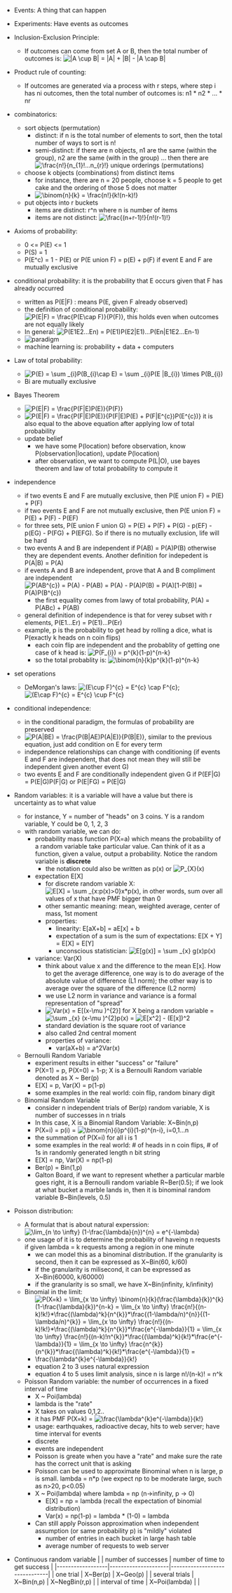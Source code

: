 - Events: A thing that can happen

- Experiments: Have events as outcomes

- Inclusion-Exclusion Principle:
  - If outcomes can come from set A or B, then the total number of outcomes is:
    <img src="https://latex.codecogs.com/svg.latex?|A&space;\cup&space;B|&space;=&space;|A|&space;&plus;&space;|B|&space;-&space;|A&space;\cap&space;B|" title="|A \cup B| = |A| + |B| - |A \cap B|" />

- Product rule of counting:
  - If outcomes are generated via a process with r steps, where step i has ni outcomes, then the total number of outcomes is: n1 * n2 * ... * nr
  
- combinatorics:
  - sort objects (permutation)
    - distinct: if n is the total number of elements to sort, then the total number of ways to sort is n!
    - semi-distinct: if there are n objects, n1 are the same (within the group), n2 are the same (with in the group) ...
    then there are <img src="https://latex.codecogs.com/svg.latex?\frac{n!}{n_{1}!...n_{r}!}" title="\frac{n!}{n_{1}!...n_{r}!}" /> unique orderings (permutations)
  - choose k objects (combinations) from distinct items
    - for instance, there are n = 20 people, choose k = 5 people to get cake and the ordering of those 5 does not matter
    - <img src="https://latex.codecogs.com/svg.latex?\binom{n}{k}&space;=&space;\frac{n!}{k!(n-k)!}" title="\binom{n}{k} = \frac{n!}{k!(n-k)!}" />
  - put objects into r buckets
    - items are distinct: r^n where n is number of items
    - items are not distinct: <img src="https://latex.codecogs.com/svg.latex?\frac{(n&plus;r-1)!}{n!(r-1)!}" title="\frac{(n+r-1)!}{n!(r-1)!}" /> 
- Axioms of probability:
  - 0 <= P(E) <= 1
  - P(S) = 1
  - P(E^c) = 1 - P(E) or P(E union F) = p(E) + p(F) if event E and F are mutually exclusive
- conditional probability: it is the probability that E occurs given that F has already occurred
  - written as P(E|F) : means P(E, given F already observed)
  - the definition of conditional probability: <img src="https://latex.codecogs.com/svg.latex?P(E|F)&space;=&space;\frac{P(E\cap&space;F)}{P(F)}" title="P(E|F) = \frac{P(E\cap F)}{P(F)}" />, this holds even when outcomes are not equally likely
  - In general: <img src="https://latex.codecogs.com/svg.latex?P(E1E2...En)&space;=&space;P(E1)P(E2|E1)...P(En|E1E2...En-1)" title="P(E1E2...En) = P(E1)P(E2|E1)...P(En|E1E2...En-1)" />
  - ![paradigm](https://tigermlt.github.io/blog/conditional_paradigm.png)
  - machine learning is: probability + data + computers
- Law of total probability:
  - <img src="https://latex.codecogs.com/svg.latex?P(E)&space;=&space;\sum&space;_{i}P(B_{i}\cap&space;E)&space;=&space;\sum&space;_{i}P(E&space;|B_{i})&space;\times&space;P(B_{i})" title="P(E) = \sum _{i}P(B_{i}\cap E) = \sum _{i}P(E |B_{i}) \times P(B_{i})" />
  - Bi are mutually exclusive
- Bayes Theorem
  - <img src="https://latex.codecogs.com/gif.latex?P(E|F)&space;=&space;\frac{P(F|E)P(E)}{P(F)}" title="P(E|F) = \frac{P(F|E)P(E)}{P(F)}" />
  - <img src="https://latex.codecogs.com/gif.latex?P(E|F)&space;=&space;\frac{P(F|E)P(E)}{P(F|E)P(E)&space;&plus;&space;P(F|E^{c})P(E^{c})}" title="P(E|F) = \frac{P(F|E)P(E)}{P(F|E)P(E) + P(F|E^{c})P(E^{c})}" /> it is also equal to the above equation after applying low of total probability
  - update belief
    - we have some P(location) before observation, know P(observation|location), update P(location)
    - after observation, we want to compute P(L|O), use bayes theorem and law of total probability to compute it
- independence
  - if two events E and F are mutually exclusive, then P(E union F) = P(E) + P(F)
  - if two events E and F are not mutually exclusive, then P(E union F) = P(E) + P(F) - P(EF)
  - for three sets, P(E union F union G) = P(E) + P(F) + P(G) - p(EF) - p(EG) - P(FG) + P(EFG). So if there is no mutually exclusion, life will be hard
  - two events A and B are independent if P(AB) = P(A)P(B) otherwise they are dependent events. Another definition for indepedent is P(A|B) = P(A)
  - if events A and B are independent, prove that A and B compliment are independent
    <img src="https://latex.codecogs.com/gif.latex?P(AB^{c})&space;=&space;P(A)&space;-&space;P(AB)&space;=&space;P(A)&space;-&space;P(A)P(B)&space;=&space;P(A)[1-P(B)]&space;=&space;P(A)P(B^{c})" title="P(AB^{c}) = P(A) - P(AB) = P(A) - P(A)P(B) = P(A)[1-P(B)] = P(A)P(B^{c})" />
    - the first equality comes from lawy of total probability, P(A) = P(ABc) + P(AB)
  - general definition of independence is that for verey subset with r elements, P(E1...Er) = P(E1)...P(Er)
  - example, p is the probability to get head by rolling a dice, what is P(exactly k heads on n coin flips)
    - each coin flip are independent and the probablity of getting one case of k head is: <img src="https://latex.codecogs.com/gif.latex?P(F_{i})&space;=&space;p^{k}(1-p)^{n-k}" title="P(F_{i}) = p^{k}(1-p)^{n-k}" />
    - so the total probablity is: <img src="https://latex.codecogs.com/gif.latex?\binom{n}{k}p^{k}(1-p)^{n-k}" title="\binom{n}{k}p^{k}(1-p)^{n-k}" />
- set operations
  - DeMorgan's laws: <img src="https://latex.codecogs.com/gif.latex?(E\cup&space;F)^{c}&space;=&space;E^{c}&space;\cap&space;F^{c}" title="(E\cup F)^{c} = E^{c} \cap F^{c}" />; <img src="https://latex.codecogs.com/gif.latex?(E\cap&space;F)^{c}&space;=&space;E^{c}&space;\cup&space;F^{c}" title="(E\cap F)^{c} = E^{c} \cup F^{c}" />
- conditional independence:
  - in the conditional paradigm, the formulas of probability are preserved
  - <img src="https://latex.codecogs.com/gif.latex?P(A|BE)&space;=&space;\frac{P(B|AE)P(A|E)}{P(B|E)}" title="P(A|BE) = \frac{P(B|AE)P(A|E)}{P(B|E)}" />, similar to the previous equation, just add condition on E for every term
  - independence relationships can change with conditioning (if events E and F are independent, that does not mean they will still be independent given another event G)
  - two events E and F are conditionally independent given G if P(EF|G) = P(E|G)P(F|G) or P(E|FG) = P(E|G)
- Random variables: it is a variable will have a value but there is uncertainty as to what value
  - for instance, Y = number of "heads" on 3 coins. Y is a random variable, Y could be 0, 1, 2, 3
  - with random variable, we can do:
    - probability mass function P(X=a) which means the probability of a random variable take particular value. Can think of it as a function, given a value, output a probability. Notice the random variable is **discrete**
      - the notation could also be written as p(x) or <img src="https://latex.codecogs.com/gif.latex?P_{X}(x)" title="P_{X}(x)" />
    - expectation E[X]
      - for discrete random variable X: <img src="https://latex.codecogs.com/gif.latex?E[X]&space;=&space;\sum&space;_{x:p(x)>0}x*p(x)" title="E[X] = \sum _{x:p(x)>0}x*p(x)" />, in other words, sum over all values of x that have PMF bigger than 0
      - other semantic meaning: mean, weighted average, center of mass, 1st moment
      - properties:
        - linearity: E[aX+b] = aE[x] + b
        - expectation of a sum is the sum of expectations: E[X + Y] = E[X] = E[Y]
        - unconscious statistician: <img src="https://latex.codecogs.com/gif.latex?E[g(x)]&space;=&space;\sum&space;_{x}&space;g(x)p(x)" title="E[g(x)] = \sum _{x} g(x)p(x)" />
    - variance: Var(X)
      - think about value x and the difference to the mean E[x]. How to get the average difference, one way is to do average of the absolute value of difference (L1 norm); the other way is to average over the square of the difference (L2 norm)
      - we use L2 norm in variance and variance is a formal representation of "spread"
      - <img src="https://latex.codecogs.com/gif.latex?Var(x)&space;=&space;E[(x-\mu&space;)^{2}]" title="Var(x) = E[(x-\mu )^{2}]" /> for X being a random variable = <img src="https://latex.codecogs.com/gif.latex?\sum&space;_{x}&space;(x-\mu&space;)^{2}p(x)" title="\sum _{x} (x-\mu )^{2}p(x)" /> = <img src="https://latex.codecogs.com/gif.latex?E[x^2]&space;-&space;(E[x])^2" title="E[x^2] - (E[x])^2" />
      - standard deviation is the square root of variance
      - also called 2nd central moment
      - properties of variance:
        - var(aX+b) = a^2Var(x)
  - Bernoulli Random Variable
    - experiment results in either "success" or "failure"
    - P(X=1) = p, P(X=0) = 1-p; X is a Bernoulli Random variable denoted as X ~ Ber(p)
    - E[X] = p, Var(X) = p(1-p)
    - some examples in the real world: coin flip, random binary digit
  - Binomial Random Variable
    - consider n independent trials of Ber(p) random variable, X is number of successes in n trials
    - In this case, X is a Binomial Random Variable: X~Bin(n,p)
    - P(X=i) = p(i) = <img src="https://latex.codecogs.com/gif.latex?\binom{n}{i}p^{i}(1-p)^{n-i}" title="\binom{n}{i}p^{i}(1-p)^{n-i}" />, i=0,1...n
    - the summation of P(X=i) for all i is 1
    - some examples in the real world: # of heads in n coin flips, # of 1s in randomly generated length n bit string
    - E[X] = np, Var(X) = np(1-p)
    - Ber(p) = Bin(1,p)
    - Galton Board, if we want to represent whether a particular marble goes right, it is a Bernoulli random variable R~Ber(0.5); if we look at what bucket a marble lands in, then it is binominal random variable B~Bin(levels, 0.5)
- Poisson distribution:
  - A formulat that is about natural experssion: <img src="https://latex.codecogs.com/gif.latex?\lim_{n&space;\to&space;\infty}&space;(1-\frac{\lambda}{n})^{n}&space;=&space;e^{-\lambda}" title="\lim_{n \to \infty} (1-\frac{\lambda}{n})^{n} = e^{-\lambda}" />
  - one usage of it is to determine the probability of haveing n requests if given lambda = k requests among a region in one minute
    - we can model this as a binominal distribution. If the granularity is second, then it can be expressed as X~Bin(60, k/60)
    - if the granularity is milisecond, it can be expressed as X~Bin(60000, k/60000)
    - if the granularity is so small, we have X~Bin(infinity, k/infinity)
  - Binomial in the limit:
    - <img src="https://latex.codecogs.com/gif.latex?P(X=k)&space;=&space;\lim_{x&space;\to&space;\infty}&space;\binom{n}{k}(\frac{\lambda}{k})^{k}(1-\frac{\lambda}{k})^{n-k}&space;=&space;\lim_{x&space;\to&space;\infty}&space;\frac{n!}{(n-k)!k!}*\frac{(\lambda)^k}{n^{k}}*\frac{(1-\lambda/n)^{n}}{(1-\lambda/n)^{k}}&space;=&space;\lim_{x&space;\to&space;\infty}&space;\frac{n!}{(n-k)!k!}*\frac{(\lambda)^k}{n^{k}}*\frac{e^{-\lambda}}{1}&space;=&space;\lim_{x&space;\to&space;\infty}&space;\frac{n!}{(n-k)!n^{k}}*\frac{(\lambda)^k}{k!}*\frac{e^{-\lambda}}{1}&space;=&space;\lim_{x&space;\to&space;\infty}&space;\frac{n^{k}}{n^{k}}*\frac{(\lambda)^k}{k!}*\frac{e^{-\lambda}}{1}&space;=&space;\frac{\lambda^{k}e^{-\lambda}}{k!}" title="P(X=k) = \lim_{x \to \infty} \binom{n}{k}(\frac{\lambda}{k})^{k}(1-\frac{\lambda}{k})^{n-k} = \lim_{x \to \infty} \frac{n!}{(n-k)!k!}*\frac{(\lambda)^k}{n^{k}}*\frac{(1-\lambda/n)^{n}}{(1-\lambda/n)^{k}} = \lim_{x \to \infty} \frac{n!}{(n-k)!k!}*\frac{(\lambda)^k}{n^{k}}*\frac{e^{-\lambda}}{1} = \lim_{x \to \infty} \frac{n!}{(n-k)!n^{k}}*\frac{(\lambda)^k}{k!}*\frac{e^{-\lambda}}{1} = \lim_{x \to \infty} \frac{n^{k}}{n^{k}}*\frac{(\lambda)^k}{k!}*\frac{e^{-\lambda}}{1} = \frac{\lambda^{k}e^{-\lambda}}{k!}" />
    - equation 2 to 3 uses natural expression
    - equation 4 to 5 uses limit analysis, since n is large n!/(n-k)! = n^k
  - Poisson Random variable: the number of occurrences in a fixed interval of time
    - X ~ Poi(lambda)
    - lambda is the "rate"
    - X takes on values 0,1,2..
    - it has PMF P(X=k) = <img src="https://latex.codecogs.com/gif.latex?\frac{\lambda^{k}e^{-\lambda}}{k!}" title="\frac{\lambda^{k}e^{-\lambda}}{k!}" />
    - usage: earthquakes, radioactive decay, hits to web server; have time interval for events
    - discrete
    - events are independent
    - Poisson is greate when you have a "rate" and make sure the rate has the correct unit that is asking
    - Poisson can be used to approximate Binominal when n is large, p is small. lambda = n*p (we expect np to be moderate large, such as n>20, p<0.05)
    - X ~ Poi(lambda) where lambda = np (n->infinity, p -> 0)
      - E[X] = np = lambda (recall the expectation of binomial distribution)
      - Var(x) = np(1-p) = lambda * (1-0) = lambda
    - Can still apply Poisson approximation when independent assumption (or same probability p) is "mildly" violated
      - number of entries in each bucket in large hash table
      - average number of requests to web server
- Continuous random variable
|                  | number of successes | number of time to get success |
|------------------|---------------------|-------------------------------|
| one trial        | X~Ber(p)            | X~Geo(p)                      |
| several trials   | X~Bin(n,p)          | X~NegBin(r,p)                 |
| interval of time | X~Poi(lambda)       |                               |
